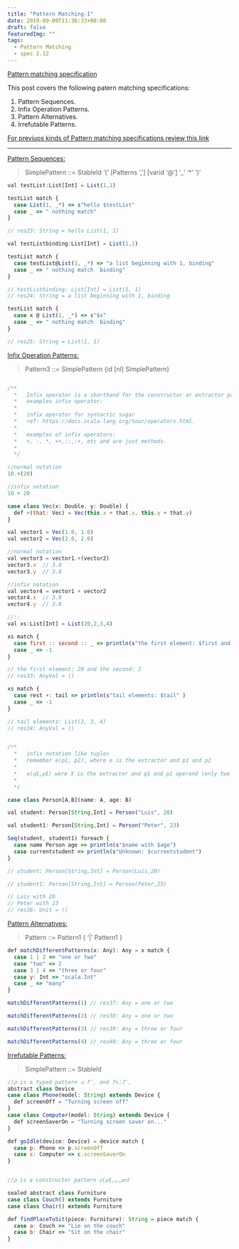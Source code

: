 ```yaml
---
title: "Pattern Matching-I"
date: 2019-09-09T11:36:33+08:00
draft: false
featuredImg: ""
tags: 
  - Pattern Matching 
  - spec 2.12
---
```



[Pattern matching specification](https://www.scala-lang.org/files/archive/spec/2.12/08-pattern-matching.html)

This post covers the following patern matching specifications:

1. Pattern Sequences.
2. Infix Operation Patterns.
3. Pattern Alternatives.
4. Irrefutable Patterns.

[For previuos kinds of Pattern matching specifications review this link](https://ldipotetjob.github.io/posts/pattern_matching1-8/)


---
[Pattern Sequences:](https://www.scala-lang.org/files/archive/spec/2.12/08-pattern-matching.html#pattern-sequences)

>SimplePattern ::= StableId ‘(’ [Patterns ‘,’] [varid ‘@’] ‘_’ ‘*’ ‘)’

```javascript
val testList:List[Int] = List(1,1)

testList match {
  case List(1, _*) => s"hello $testList"
  case _ => " nothing match"
}

// res23: String = hello List(1, 1)

val testListbinding:List[Int] = List(1,1)

testList match {
  case testList@List(1, _*) => "a list beginning with 1, binding"
  case _ => " nothing match  binding"
}

// testListbinding: List[Int] = List(1, 1)
// res24: String = a list beginning with 1, binding

testList match {
  case x @ List(1, _*) => s"$x"
  case _ => " nothing match  binding"
}

// res25: String = List(1, 1)
```

[Infix Operation Patterns:](https://www.scala-lang.org/files/archive/spec/2.12/08-pattern-matching.html#infix-operation-patterns)

>Pattern3  ::=  SimplePattern {id [nl] SimplePattern}

```javascript

/**
  *   Infix operator is a shorthand for the constructor or extractor pattern
  *   examples infix operator:
  *   
  *   infix operator for syntactic sugar
  *   ref: https://docs.scala-lang.org/tour/operators.html.
  *   
  *   examples of infix operators:
  *   +, -, *, ++,::,:+, etc and are just methods.
  *
  */

//normal notation
10.+(20)

//infix notation
10 + 20

case class Vec(x: Double, y: Double) {
  def +(that: Vec) = Vec(this.x + that.x, this.y + that.y)
}

val vector1 = Vec(1.0, 1.0)
val vector2 = Vec(2.0, 2.0)

//normal notation
val vector3 = vector1.+(vector2)
vector3.x  // 3.0
vector3.y  // 3.0

//infix notation
val vector4 = vector1 + vector2
vector4.x  // 3.0
vector4.y  // 3.0

//::
val xs:List[Int] = List(20,2,3,4)

xs match {
  case first :: second :: _ => println(s"the first element: $first and the second: $second" )
  case _ => -1
}

// the first element: 20 and the second: 2
// res33: AnyVal = ()

xs match {
  case rest +: tail => println(s"tail elements: $tail" )
  case _ => -1
}

// tail elements: List(2, 3, 4) 
// res34: AnyVal = ()


/**
  *   infix notation like tuples
  *   remember e(p1, p2), where e is the extractor and p1 and p2
  *   
  *   x(𝑞1,𝑝1) were X is the extractor and q1 and p1 operand (only two operands)
  *
  */

case class Person[A,B](name: A, age: B)

val student: Person[String,Int] = Person("Luis", 20)

val student1: Person[String,Int] = Person("Peter", 23)

Seq(student, student1) foreach {
  case name Person age => println(s"$name with $age")
  case currentstudent => println(s"Unknown: $currentstudent")
}

// student: Person[String,Int] = Person(Luis,20)

// student1: Person[String,Int] = Person(Peter,23)

// Luis with 20
// Peter with 23
// res36: Unit = ()

```

[Pattern Alternatives:](https://www.scala-lang.org/files/archive/spec/2.12/08-pattern-matching.html#pattern-alternatives)

>Pattern   ::=  Pattern1 { ‘|’ Pattern1 }

```javascript
def matchDifferentPatterns(x: Any): Any = x match {
  case 1 | 2 => "one or two"
  case "two" => 2
  case 3 | 4 => "three or four"  
  case y: Int => "scala.Int"
  case _ => "many"
}

matchDifferentPatterns(1) // res37: Any = one or two

matchDifferentPatterns(2) // res38: Any = one or two

matchDifferentPatterns(3) // res39: Any = three or four

matchDifferentPatterns(4) // res40: Any = three or four
```

[Irrefutable Patterns:](https://www.scala-lang.org/files/archive/spec/2.12/08-pattern-matching.html#irrefutable-patterns)

>SimplePattern   ::=  StableId   

```javascript
//𝑝 is a typed pattern 𝑥:𝑇′, and 𝑇<:𝑇′,
abstract class Device
case class Phone(model: String) extends Device {
  def screenOff = "Turning screen off"
}
case class Computer(model: String) extends Device {
  def screenSaverOn = "Turning screen saver on..."
}

def goIdle(device: Device) = device match {
  case p: Phone => p.screenOff
  case c: Computer => c.screenSaverOn
}


//𝑝 is a constructor pattern 𝑐(𝑝1,…,𝑝𝑛)

sealed abstract class Furniture
case class Couch() extends Furniture
case class Chair() extends Furniture

def findPlaceToSit(piece: Furniture): String = piece match {
  case a: Couch => "Lie on the couch"
  case b: Chair => "Sit on the chair"
}
```